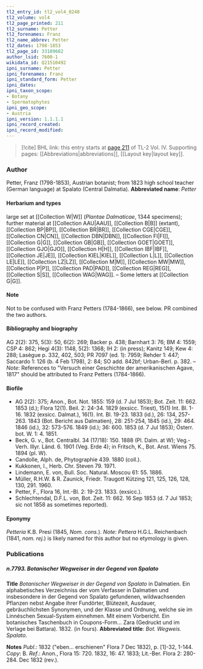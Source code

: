 ```yaml
---
tl2_entry_id: tl2_vol4_0240
tl2_volume: vol4
tl2_page_printed: 211
tl2_surname: Petter
tl2_forenames: Franz
tl2_name_abbrev: Petter
tl2_dates: 1798-1853
tl2_page_id: 33189682
author_lsid: 7600-1
wikidata_id: Q21510492
ipni_surname: Petter
ipni_forenames: Franz
ipni_standard_form: Petter
ipni_dates: 
ipni_taxon_scope: 
- Botany
- Spermatophytes
ipni_geo_scope: 
- Austria
ipni_version: 1.1.1.1
ipni_record_created: 
ipni_record_modified:
---
```



> [!cite] BHL link: this entry starts at [page 211](https://www.biodiversitylibrary.org/page/33189682) of TL-2 Vol. IV.
> Supporting pages: [[Abbreviations|abbreviations]], [[Layout key|layout key]].

### Author

Petter, Franz (1798-1853), Austrian botanist; from 1823 high school teacher (German language) at Spalato (Central Dalmatia). 
**Abbreviated name**: *Petter*

#### Herbarium and types

large set at [[Collection W|W]] (*Plantae Dalmaticae*, 1344 specimens); further material at [[Collection AAU|AAU]], [[Collection B|B]] (extant), [[Collection BP|BP]], [[Collection BR|BR]], [[Collection CGE|CGE]], [[Collection CN|CN]], [[Collection DBN|DBN]], [[Collection FI|FI]], [[Collection G|G]], [[Collection GB|GB]], [[Collection GOET|GOET]], [[Collection GJO|GJO]], [[Collection H|H]], [[Collection IBF|IBF]], [[Collection JE|JE]], [[Collection KIEL|KIEL]], [[Collection L|L]], [[Collection LE|LE]], [[Collection LZ|LZ]], [[Collection M|M]], [[Collection MW|MW]], [[Collection P|P]], [[Collection PAD|PAD]], [[Collection REG|REG]], [[Collection S|S]], [[Collection WAG|WAG]]. – Some letters at [[Collection G|G]].

#### Note

Not to be confused with Franz Petters (1784-1866), see below. PR combined the two authors.

#### Bibliography and biography

AG 2(2): 375, 5(3): 50, 6(2): 269; Backer p. 438; Barnhart 3: 76; BM 4: 1559; CSP 4: 862; Hegi 4(3): 1148, 5(2): 1368; IH 2: (in press); Kanitz 149; Kew 4: 288; Lasègue p. 332, 402, 503; PR 7097 (ed. 1): 7959; Rehder 1: 447; Saccardo 1: 126 (b. 4 Feb 1798), 2: 84; SO add. 842bf; Urban-Berl. p. 382. – *Note*: References to "Versuch einer Geschichte der amerikanischen Agave, 1817" should be attributed to Franz Petters (1784-1866).

#### Biofile

- AG 2(2): 375; Anon., Bot. Not. 1855: 159 (d. 7 Jul 1853); Bot. Zeit. 11: 662. 1853 (d.); Flora 12(1). Beil. 2: 24-34. 1829 (exsicc. Triest), 15(1) Int. Bl. 1-16. 1832 (exsicc. Dalmat.), 16(1). Int. Bl. 19-23. 1833 (id.), 26: 134, 257-263. 1843 (Bot. Bericht aus Dalmatien), 28: 251-254, 1845 (id.), 29: 464. 1846 (id.), 32: 573-576. 1849 (id.); 36: 600. 1853 (d. 7 Jul 1853); Österr. bot. W. 1: 4. 1851.
- Beck, G. v., Bot. Centralbl. 34 (17/18): 150. 1888 (Pl. Dalm. at W); Veg.-Verh. Illyr. Länd. 6. 1901 (Veg. Erde 4); in Fritsch, K., Bot. Anst. Wiens 75. 1894 (pl. W).
- Candolle, Alph. de, Phytographie 439. 1880 (coll.).
- Kukkonen, I., Herb. Chr. Steven 79. 1971.
- Lindemann, E. von, Bull. Soc. Natural. Moscou 61: 55. 1886.
- Müller, R.H.W. & R. Zaunick, Friedr. Traugott Kützing 121, 125, 126, 128, 130, 291. 1960.
- Petter, F., Flora 16, Int.-Bl. 2: 19-23. 1833. (exsicc.).
- Schlechtendal, D.F.L. von, Bot. Zeit. 11: 662. 16 Sep 1853 (d. 7 Jul 1853; sic not 1858 as sometimes reported).

#### Eponymy

*Petteria* K.B. Presi (1845, *Nom. cons.*). *Note*: *Pettera* H.G.L. Reichenbach (1841, *nom. rej.*) is likely named for this author but no etymology is given.

### Publications

##### n.7793. Botanischer Wegweiser in der Gegend von Spalato

**Title**
*Botanischer Wegweiser in der Gegend von Spalato* in Dalmatien. Ein alphabetisches Verzeichniss der vom Verfasser in Dalmatien und insbesondere in der Gegend von Spalato gefundenen, wildwachsenden Pflanzen nebst Angabe ihrer Fundörter, Blütezeit, Ausdauer, gebräuchlichsten Synonymen, und der Klasse und Ordnung, welche sie im Linnéschen Sexual-System einnehmen. Mit einem Vorbericht. Ein botanisches Taschenbuch in Coupons-Form... Zara (Gedruckt und im Verlage bei Battara). 1832. (in fours).
**Abbreviated title**: *Bot. Wegweis. Spalato*.

**Notes**
*Publ*.: 1832 ("eben... erschienen" Flora 7 Dec 1832), p. \[1\]-32, 1-144. *Copy*: B.
*Ref*.: Anon., Flora 15: 720. 1832, 16: 47. 1833; Lit.-Ber. Flora 2: 280-284. Dec 1832 (rev.).

